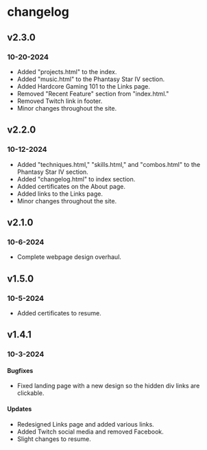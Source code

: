 <h1>changelog</h1>
<h2>v2.3.0</h2>
<h3>10-20-2024</h3>
<ul>
    <li>Added "projects.html" to the index.</li>
    <li>Added "music.html" to the Phantasy Star IV section.</li>
    <li>Added Hardcore Gaming 101 to the Links page.</li>
    <li>Removed "Recent Feature" section from "index.html."</li>
    <li>Removed Twitch link in footer.</li>
    <li>Minor changes throughout the site.</li>
</ul>
<h2>v2.2.0</h2>
<h3>10-12-2024</h3>
<ul>
    <li>Added "techniques.html," "skills.html," and "combos.html" to the Phantasy Star IV section.</li>
    <li>Added "changelog.html" to index section.</li>
    <li>Added certificates on the About page.</li>
    <li>Added links to the Links page.</li>
    <li>Minor changes throughout the site.</li>
</ul>
<h2>v2.1.0</h2>
<h3>10-6-2024</h3>
<ul>
    <li>Complete webpage design overhaul.</li>
</ul>
<h2>v1.5.0</h2>
<h3>10-5-2024</h3>
<ul>
    <li>Added certificates to resume.</li>
</ul>
<h2>v1.4.1</h2>
<h3>10-3-2024</h3>
<h4>Bugfixes</h4>
<ul>
    <li>Fixed landing page with a new design so the hidden div links are clickable.</li>
</ul>
<h4>Updates</h4>
<ul>
    <li>Redesigned Links page and added various links.</li>
    <li>Added Twitch social media and removed Facebook.</li>
    <li>Slight changes to resume.</li>
</ul>